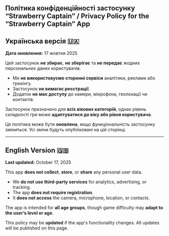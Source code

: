 ## Політика конфіденційності застосунку “Strawberry Captain” / Privacy Policy for the “Strawberry Captain” App


## Українська версія 🇺🇦

**Дата оновлення:** 17 жовтня 2025

Цей застосунок **не збирає**, **не зберігає** та **не передає** жодних персональних даних користувачів.

- Ми **не використовуємо сторонні сервіси** аналітики, реклами або трекінгу.
- Застосунок **не вимагає реєстрації**.
- Додаток **не має доступу** до камери, мікрофона, геолокації чи контактів.

Застосунок призначено для **всіх вікових категорій**, однак рівень складності гри може **адаптуватися до віку або рівня користувача**.

Ця політика може бути **оновлена**, якщо функціональність застосунку зміниться. Усі зміни будуть опубліковані на цій сторінці.

---

## English Version 🇬🇧

**Last updated:** October 17, 2025

This app **does not collect**, **store**, or **share** any personal user data.

- We **do not use third-party services** for analytics, advertising, or tracking.
- The app **does not require registration**.
- It **does not access** the camera, microphone, location, or contacts.

The app is intended for **all age groups**, though game difficulty may **adapt to the user’s level or age**.

This policy may be **updated** if the app's functionality changes. All updates will be published on this page.